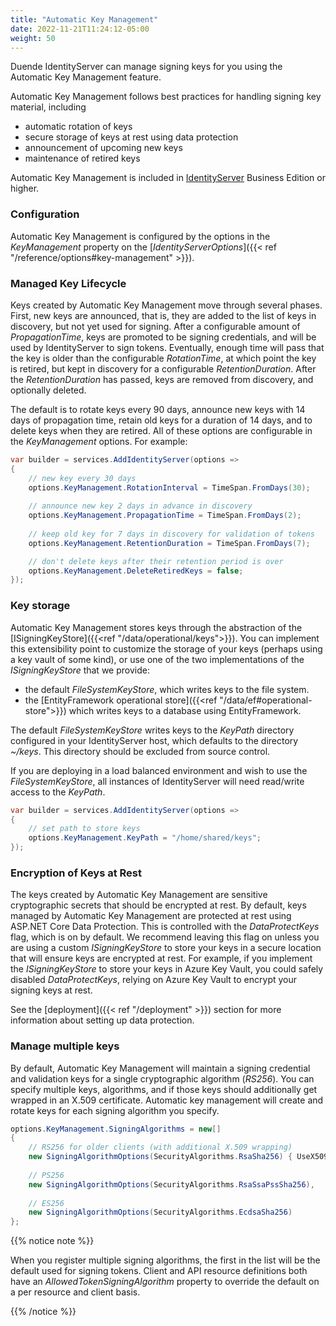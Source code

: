 ```yaml
---
title: "Automatic Key Management"
date: 2022-11-21T11:24:12-05:00
weight: 50
---
```


Duende IdentityServer can manage signing keys for you using the Automatic
Key Management feature. 

Automatic Key Management follows best practices for handling signing key
material, including

* automatic rotation of keys
* secure storage of keys at rest using data protection
* announcement of upcoming new keys
* maintenance of retired keys

Automatic Key Management is included in [IdentityServer](https://duendesoftware.com/products/identityserver) Business Edition or higher. 

### Configuration
Automatic Key Management is configured by the options in the *KeyManagement*
property on the [*IdentityServerOptions*]({{< ref
"/reference/options#key-management" >}}). 

### Managed Key Lifecycle
Keys created by Automatic Key Management move through several phases. First, new
keys are announced, that is, they are added to the list of keys in discovery,
but not yet used for signing. After a configurable amount of *PropagationTime*,
keys are promoted to be signing credentials, and will be used by IdentityServer
to sign tokens. Eventually, enough time will pass that the key is older than the
configurable *RotationTime*, at which point the key is retired, but kept in
discovery for a configurable *RetentionDuration*. After the *RetentionDuration*
has passed, keys are removed from discovery, and optionally deleted.

The default is to rotate keys every 90 days, announce new keys with 14 days of
propagation time, retain old keys for a duration of 14 days, and to delete keys
when they are retired. All of these options are configurable in the
*KeyManagement* options. For example:

```cs
var builder = services.AddIdentityServer(options =>
{   
    // new key every 30 days
    options.KeyManagement.RotationInterval = TimeSpan.FromDays(30);
    
    // announce new key 2 days in advance in discovery
    options.KeyManagement.PropagationTime = TimeSpan.FromDays(2);
    
    // keep old key for 7 days in discovery for validation of tokens
    options.KeyManagement.RetentionDuration = TimeSpan.FromDays(7);

    // don't delete keys after their retention period is over
    options.KeyManagement.DeleteRetiredKeys = false;
});
```

### Key storage
Automatic Key Management stores keys through the abstraction of the
[ISigningKeyStore]({{<ref "/data/operational/keys">}}). You can implement this
extensibility point to customize the storage of your keys (perhaps using a key
vault of some kind), or use one of the two implementations of the
*ISigningKeyStore* that we provide:
 - the default *FileSystemKeyStore*, which writes keys to the file system.
 - the [EntityFramework operational store]({{<ref "/data/ef#operational-store">}}) which writes keys to a database using
   EntityFramework.

The default *FileSystemKeyStore* writes keys to the *KeyPath* directory
configured in your IdentityServer host, which defaults to the directory
*~/keys*. This directory should be excluded from source control. 

If you are deploying in a load balanced environment and wish to use the
*FileSystemKeyStore*, all instances of IdentityServer will need read/write
access to the *KeyPath*.

```cs
var builder = services.AddIdentityServer(options =>
{   
    // set path to store keys
    options.KeyManagement.KeyPath = "/home/shared/keys";
});
```

### Encryption of Keys at Rest
The keys created by Automatic Key Management are sensitive cryptographic secrets
that should be encrypted at rest. By default, keys managed by Automatic Key
Management are protected at rest using ASP.NET Core Data Protection. This is
controlled with the *DataProtectKeys* flag, which is on by default. We recommend
leaving this flag on unless you are using a custom *ISigningKeyStore* to store
your keys in a secure location that will ensure keys are encrypted at rest. For
example, if you implement the *ISigningKeyStore* to store your keys in Azure Key
Vault, you could safely disabled *DataProtectKeys*, relying on Azure Key Vault
to encrypt your signing keys at rest.

See the [deployment]({{< ref "/deployment" >}}) section for more information
about setting up data protection.

### Manage multiple keys
By default, Automatic Key Management will maintain a signing credential and
validation keys for a single cryptographic algorithm (*RS256*). You can specify
multiple keys, algorithms, and if those keys should additionally get wrapped in
an X.509 certificate. Automatic key management will create and rotate keys for
each signing algorithm you specify.

```cs
options.KeyManagement.SigningAlgorithms = new[]
{
    // RS256 for older clients (with additional X.509 wrapping)
    new SigningAlgorithmOptions(SecurityAlgorithms.RsaSha256) { UseX509Certificate = true },
    
    // PS256
    new SigningAlgorithmOptions(SecurityAlgorithms.RsaSsaPssSha256),
    
    // ES256
    new SigningAlgorithmOptions(SecurityAlgorithms.EcdsaSha256)
};
```

{{% notice note %}}

When you register multiple signing algorithms, the first in the list will be the
default used for signing tokens. Client and API resource definitions both have
an *AllowedTokenSigningAlgorithm* property to override the default on a per
resource and client basis.

{{% /notice %}}



    





